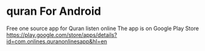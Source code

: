  # quran For Android

 Free one source app for Quran listen online 
 The app is on Google Play Store
 https://play.google.com/store/apps/details?id=com.onlines.quranonlinesapp&hl=en
